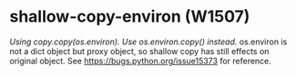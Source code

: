 # shallow-copy-environ (W1507)

*Using copy.copy(os.environ). Use os.environ.copy() instead.* os.environ
is not a dict object but proxy object, so shallow copy has still effects
on original object. See
<a href="https://bugs.python.org/issue15373" class="reference external">https://bugs.python.org/issue15373</a>
for reference.
